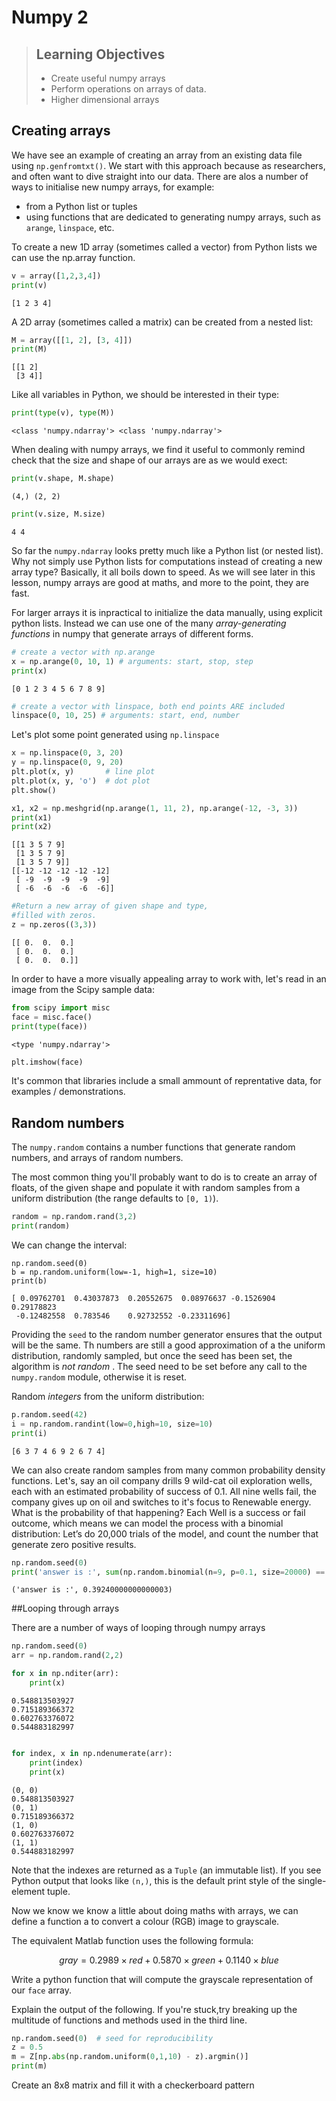 # Numpy 2

> ## Learning Objectives
> *   Create useful numpy arrays 
> *   Perform operations on arrays of data.
> *   Higher dimensional arrays

## Creating arrays

We have see an example of creating an array from an existing data file using `np.genfromtxt()`. We start with this approach because as researchers, and often want to dive straight into our data. There are alos a number of ways to initialise new numpy arrays, for example:

* from a Python list or tuples
* using functions that are dedicated to generating numpy arrays, such as `arange`, `linspace`, etc.

To create a new 1D  array (sometimes called a vector) from Python lists we can use the np.array function.

```python 
v = array([1,2,3,4])
print(v)
```
```
[1 2 3 4]
```

A 2D array (sometimes called a matrix) can be created from a nested list:

```python 
M = array([[1, 2], [3, 4]])
print(M)
```
```
[[1 2]
 [3 4]]
```

Like all variables in Python, we should be interested in their type:

```python
print(type(v), type(M))
```
```
<class 'numpy.ndarray'> <class 'numpy.ndarray'>
```

When dealing with numpy arrays, we find it useful to commonly remind check that the size and shape of our arrays are as we would exect:

```python
print(v.shape, M.shape)
```
```
(4,) (2, 2)
```
```python
print(v.size, M.size)
```
```
4 4
```

So far the `numpy.ndarray` looks pretty much like a Python list (or nested list). Why not simply use Python lists for computations instead of creating a new array type? Basically, it all boils down to speed. As we will see later in this lesson, numpy arrays are good at maths, and more to the point, they are fast.


For larger arrays it is inpractical to initialize the data manually, using explicit python lists. Instead we can use one of the many _array-generating functions_ in numpy that generate arrays of different forms. 


```python
# create a vector with np.arange
x = np.arange(0, 10, 1) # arguments: start, stop, step
print(x)
```
```
[0 1 2 3 4 5 6 7 8 9]
```

```python
# create a vector with linspace, both end points ARE included
linspace(0, 10, 25) # arguments: start, end, number
```

Let's plot some point generated using `np.linspace`

```python
x = np.linspace(0, 3, 20)
y = np.linspace(0, 9, 20)
plt.plot(x, y)       # line plot
plt.plot(x, y, 'o')  # dot plot
plt.show() 
```


```python
x1, x2 = np.meshgrid(np.arange(1, 11, 2), np.arange(-12, -3, 3))
print(x1)
print(x2)
```

```
[[1 3 5 7 9]
 [1 3 5 7 9]
 [1 3 5 7 9]]
[[-12 -12 -12 -12 -12]
 [ -9  -9  -9  -9  -9]
 [ -6  -6  -6  -6  -6]]
```

```python
#Return a new array of given shape and type, 
#filled with zeros.
z = np.zeros((3,3))
```
```
[[ 0.  0.  0.]
 [ 0.  0.  0.]
 [ 0.  0.  0.]]
```



In order to have a more visually appealing array to work with,  let's read in an image from the Scipy sample data:

```python
from scipy import misc
face = misc.face()
print(type(face))
```

```
<type 'numpy.ndarray'>
```


```python       
plt.imshow(face)
```

It's common that libraries include a small ammount of reprentative data, for examples / demonstrations. 


## Random numbers

The `numpy.random` contains a number functions that generate random numbers, and arrays of random numbers. 


The most common thing you'll probably want to do is to create an array of floats, of the given shape and populate it with
random samples from a uniform distribution (the range defaults to ``[0, 1)``).


```python
random = np.random.rand(3,2)
print(random)
```
We can change the interval:

```
np.random.seed(0)
b = np.random.uniform(low=-1, high=1, size=10)
print(b)
```
```
[ 0.09762701  0.43037873  0.20552675  0.08976637 -0.1526904   0.29178823
 -0.12482558  0.783546    0.92732552 -0.23311696]
```

Providing the `seed` to the random number generator ensures that the output will be the same. Th numbers are still a good approximation of a the uniform distribution, randomly sampled, but once the seed has been set, the algorithm is _not random_ . The seed need to be set before any call to the `numpy.random` module, otherwise it is reset. 

Random _integers_ from the uniform distribution: 

```python
p.random.seed(42)
i = np.random.randint(low=0,high=10, size=10)
print(i)
``` 

```
[6 3 7 4 6 9 2 6 7 4]
```

We can also create random samples from many common probability density functions. Let's, say an oil company drills 9 wild-cat oil exploration wells, each with an estimated probability of success of 0.1. All nine wells fail, the company gives up on oil and switches to it's focus to Renewable energy. What is the probability of that happening? Each Well is a success or fail outcome, which means we can model the process with a binomial distribution:  Let’s do 20,000 trials of the model, and count the number that generate zero positive results.

```python
np.random.seed(0)
print('answer is :', sum(np.random.binomial(n=9, p=0.1, size=20000) == 0)/20000.)
```

```
('answer is :', 0.39240000000000003)
```

##Looping through arrays

There are a number of ways of looping through numpy arrays

```python
np.random.seed(0)
arr = np.random.rand(2,2)
```


```python
for x in np.nditer(arr):
    print(x)
```

```
0.548813503927
0.715189366372
0.602763376072
0.544883182997
```



```python

for index, x in np.ndenumerate(arr):
    print(index)
    print(x)
```
```
(0, 0)
0.548813503927
(0, 1)
0.715189366372
(1, 0)
0.602763376072
(1, 1)
0.544883182997
```

Note that the indexes are returned as a `Tuple` (an immutable list). If you see Python output that looks like `(n,)`, this is the default print style of the single-element tuple.  



<!--sec data-title="the dreaded greyscale" data-id="challenge1" data-show=true ces-->


Now we know we know a little about doing maths with arrays, we can define a function a to convert a colour (RGB) image to grayscale.
 
The equivalent Matlab function uses the following formula:

$$ gray = 0.2989 \times red + 0.5870 \times green+ 0.1140 \times blue $$
 
 
Write a python function that will compute the grayscale representation of our `face` array.


<!--endsec-->

<!--sec data-title="unpacking the meaning" data-id="challenge2" data-show=true ces-->


Explain the output of the following. If you're stuck,try breaking up the multitude of functions and methods used in the third line.  

```python 
np.random.seed(0)  # seed for reproducibility
z = 0.5
m = Z[np.abs(np.random.uniform(0,1,10) - z).argmin()]
print(m)
```

<!--endsec-->


<!--sec data-title="checkerboard" data-id="challenge3" data-show=true ces-->

Create an 8x8 matrix and fill it with a checkerboard pattern

<!--endsec-->

